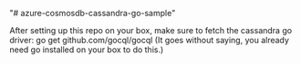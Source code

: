 "# azure-cosmosdb-cassandra-go-sample" 

After setting up this repo on your box, make sure to fetch the cassandra go driver:
go get github.com/gocql/gocql
(It goes without saying, you already need go installed on your box to do this.)

